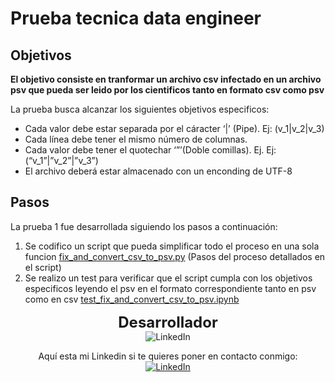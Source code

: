 # Prueba tecnica data engineer

## Objetivos
**El objetivo consiste en tranformar un archivo csv infectado en un archivo psv que pueda ser leido por los cientificos tanto en formato csv como psv**

La prueba busca alcanzar los siguientes objetivos especificos:

- Cada valor debe estar separada por el cáracter ‘|’ (Pipe). Ej: (v_1|v_2|v_3)
- Cada línea debe tener el mismo número de columnas.
- Cada valor debe tener el quotechar ‘”’(Doble comillas). Ej. Ej: (“v_1”|”v_2”|”v_3”)
- El archivo deberá estar almacenado con un enconding de UTF-8

## Pasos
La prueba 1 fue desarrollada siguiendo los pasos a continuación:

1. Se codifico un script que pueda simplificar todo el proceso en una sola funcion [fix_and_convert_csv_to_psv.py](fix_and_convert_csv_to_psv.py) (Pasos del proceso detallados en el script)
2. Se realizo un test para verificar que el script cumpla con los objetivos especificos leyendo el psv en el formato correspondiente tanto en psv como en csv [test_fix_and_convert_csv_to_psv.ipynb](test_fix_and_convert_csv_to_psv.ipynb)

<div align="center">
  <strong style="font-size: 24px;">Desarrollador</strong>
</div>

<div align="center">
    <img src="https://media.licdn.com/dms/image/v2/D4D03AQE1TSjtN5JVdA/profile-displayphoto-shrink_200_200/profile-displayphoto-shrink_200_200/0/1692654837750?e=1744243200&v=beta&t=toedh8ucnlZs336eqJVei73vfH8Js_MMS7Zf9ZlambU" alt="LinkedIn">
</div>

<div align="center">

  Aquí esta mi Linkedin si te quieres poner en contacto conmigo: </br>
  <a href="https://www.linkedin.com/in/franco-aguilera-0686ba255/">
    <img src="https://img.shields.io/badge/linkedin-%230077B5.svg?style=for-the-badge&logo=linkedin&logoColor=white" alt="LinkedIn">
  </a>
</div>